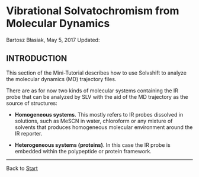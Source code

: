 Vibrational Solvatochromism from Molecular Dynamics
===================================================

Bartosz Błasiak, May 5, 2017  Updated: 

INTRODUCTION
------------

This section of the Mini-Tutorial describes how to use Solvshift
to analyze the molecular dynamics (MD) trajectory files. 

There are as for now two kinds of molecular systems containing
the IR probe that can be
analyzed by SLV with the aid of the MD trajectory as the source of
structures:

 - **Homogeneous systems**. This mostly refers to IR probes dissolved
   in solutions, such as MeSCN in water, chloroform or any mixture of solvents
   that produces homogeneous molecular environment around the IR reporter.

 - **Heterogeneous systems (proteins)**. In this case the IR probe is embedded
   within the polypeptide or protein framework.


*******
Back to [Start](https://github.com/globulion/slv/tree/master/doc/tutor/README.md)


